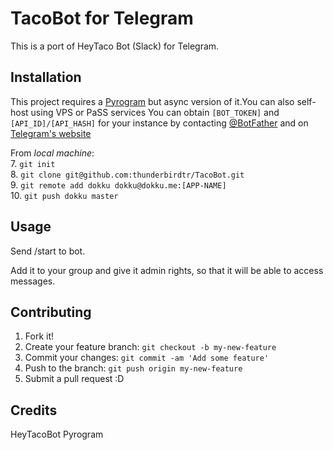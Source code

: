 # TacoBot for Telegram

This is a port of HeyTaco Bot (Slack) for Telegram.

## Installation

This project requires a [Pyrogram](https://github.com/pyrogram/pyrogram) but async version of it.You can also self-host using VPS or PaSS services
You can obtain `[BOT_TOKEN]` and `[API_ID]/[API_HASH]` for your instance by contacting [@BotFather](https://t.me/botfather) and on [Telegram\'s website](https://my.telegram.org/)


From _local machine_:</br>
7. `git init`</br>
8. `git clone git@github.com:thunderbirdtr/TacoBot.git`</br>
9. `git remote add dokku dokku@dokku.me:[APP-NAME]`</br>
10. `git push dokku master`

## Usage

Send /start to bot.

Add it to your group and give it admin rights, so that it will be able to access messages.

## Contributing

1. Fork it!
2. Create your feature branch: `git checkout -b my-new-feature`
3. Commit your changes: `git commit -am 'Add some feature'`
4. Push to the branch: `git push origin my-new-feature`
5. Submit a pull request :D

## Credits

HeyTacoBot
Pyrogram